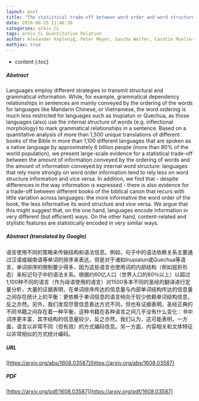 ```yaml
---
layout: post
title: "The statistical trade-off between word order and word structure - large-scale evidence for the principle of least effort"
date: 2016-08-25 11:46:30
categories: arXiv_CL
tags: arXiv_CL Quantitative Relation
author: Alexander Koplenig, Peter Meyer, Sascha Wolfer, Carolin Mueller-Spitzer
mathjax: true
---
```


* content
{:toc}

##### Abstract
Languages employ different strategies to transmit structural and grammatical information. While, for example, grammatical dependency relationships in sentences are mainly conveyed by the ordering of the words for languages like Mandarin Chinese, or Vietnamese, the word ordering is much less restricted for languages such as Inupiatun or Quechua, as those languages (also) use the internal structure of words (e.g. inflectional morphology) to mark grammatical relationships in a sentence. Based on a quantitative analysis of more than 1,500 unique translations of different books of the Bible in more than 1,100 different languages that are spoken as a native language by approximately 6 billion people (more than 80% of the world population), we present large-scale evidence for a statistical trade-off between the amount of information conveyed by the ordering of words and the amount of information conveyed by internal word structure: languages that rely more strongly on word order information tend to rely less on word structure information and vice versa. In addition, we find that - despite differences in the way information is expressed - there is also evidence for a trade-off between different books of the biblical canon that recurs with little variation across languages: the more informative the word order of the book, the less informative its word structure and vice versa. We argue that this might suggest that, on the one hand, languages encode information in very different (but efficient) ways. On the other hand, content-related and stylistic features are statistically encoded in very similar ways.

##### Abstract (translated by Google)
语言使用不同的策略来传输结构和语法信息。例如，句子中的语法依赖关系主要通过汉语或越南语等单词的排序来表达，但是对于诸如Inupiatun或Quechua等语言，单词排序的限制要少得多，因为这些语言也使用词的内部结构（例如屈折形态）来标记句子中的语法关系。根据约60亿人口（世界人口的80％以上）以超过1,100种不同的语言（作为母语使用的语言）对1500多本不同的圣经的翻译进行定量分析，大量的证据表明，在单词排序传达的信息量与内部单词结构传达的信息量之间存在统计上的平衡：更依赖于单词信息的语言倾向于较少依赖单词结构信息，反之亦然。另外，我们发现尽管信息表达方式不同，但也有证据表明，圣经正典的不同书籍之间存在着一种平衡，这种书籍在各种语言之间几乎没有什么变化：书中词序更丰富，其字结构的信息量较少，反之亦然。我们认为，这可能表明，一方面，语言以非常不同（但有效）的方式编码信息。另一方面，内容相关和文体特征以非常相似的方式统计编码。

##### URL
[https://arxiv.org/abs/1608.03587](https://arxiv.org/abs/1608.03587)

##### PDF
[https://arxiv.org/pdf/1608.03587](https://arxiv.org/pdf/1608.03587)

